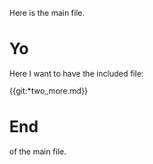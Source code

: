 Here is the main file.

# Yo

Here I want to have the included file:

<!-- include here -->

{{git:*two_more.md}}


# End

of the main file.